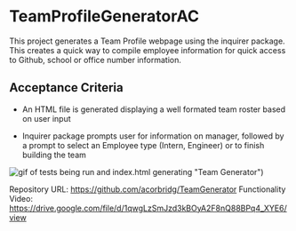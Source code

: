 # TeamProfileGeneratorAC

This project generates a Team Profile webpage using the inquirer package. This creates a quick way to compile employee information for quick access to Github, school or office number information. 

## Acceptance Criteria

* An HTML file is generated displaying a well formated team roster based on user input

* Inquirer package prompts user for information on manager, followed by a prompt to select an Employee type (Intern, Engineer) or to finish building the team 

![gif of tests being run and index.html generating](https://github.com/acorbridg/TeamGenerator/TeamGenerator.gif) "Team Generator")


Repository URL: https://github.com/acorbridg/TeamGenerator
Functionality Video: https://drive.google.com/file/d/1qwgLzSmJzd3kBOyA2F8nQ88BPq4_XYE6/view





